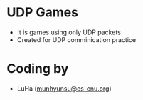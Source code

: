 # UDP Games

- It is games using only UDP packets
- Created for UDP comminication practice

# Coding by
- LuHa (munhyunsu@cs-cnu.org)

